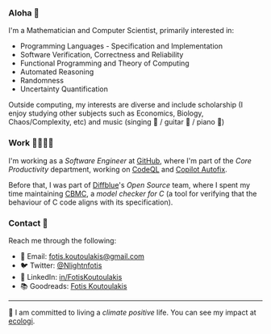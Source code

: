 ### Aloha 👋

I'm a Mathematician and Computer Scientist, primarily interested in:

* Programming Languages - Specification and Implementation
* Software Verification, Correctness and Reliability
* Functional Programming and Theory of Computing
* Automated Reasoning
* Randomness
* Uncertainty Quantification

Outside computing, my interests are diverse and include scholarship (I enjoy studying other subjects such
as Economics, Biology, Chaos/Complexity, etc) and music (singing 🎤 / guitar 🎸 / piano 🎹)

### Work 👨🏻‍💻💸

I'm working as a *Software Engineer* at [GitHub](https://github.com/github), where I'm part of
the *Core Productivity* department, working on [CodeQL](https://codeql.github.com)
and [Copilot Autofix](https://github.blog/news-insights/product-news/found-means-fixed-introducing-code-scanning-autofix-powered-by-github-copilot-and-codeql/).

Before that, I was part of [Diffblue](https://www.diffblue.com)'s *Open Source* team, where I spent my time
maintaining [CBMC](https://github.com/diffblue/cbmc), a *model checker for C* (a tool for verifying that the
behaviour of C code aligns with its specification).

### Contact 🤝

Reach me through the following:

* 📧 Email: fotis.koutoulakis@gmail.com
* 🐦 Twitter: [@Nlightnfotis](https://twitter.com/NlightNFotis)
* 🔗 LinkedIn: [in/FotisKoutoulakis](https://www.linkedin.com/in/fotiskoutoulakis/)
* 📚 Goodreads: [Fotis Koutoulakis](https://www.goodreads.com/nlightnfotis)

---

🌱 I am committed to living a *climate positive* life. You can see my impact at [ecologi](https://ecologi.com/fotiskoutoulakis).

